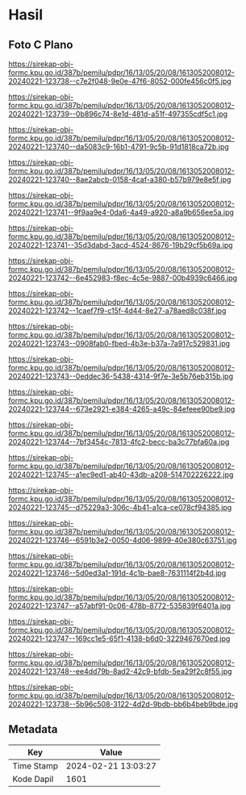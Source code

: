 # Hasil

## Foto C Plano

https://sirekap-obj-formc.kpu.go.id/387b/pemilu/pdpr/16/13/05/20/08/1613052008012-20240221-123738--c7e2f048-9e0e-47f6-8052-000fe456c0f5.jpg

https://sirekap-obj-formc.kpu.go.id/387b/pemilu/pdpr/16/13/05/20/08/1613052008012-20240221-123739--0b896c74-8e1d-481d-a51f-497355cdf5c1.jpg

https://sirekap-obj-formc.kpu.go.id/387b/pemilu/pdpr/16/13/05/20/08/1613052008012-20240221-123740--da5083c9-16b1-4791-9c5b-91d1818ca72b.jpg

https://sirekap-obj-formc.kpu.go.id/387b/pemilu/pdpr/16/13/05/20/08/1613052008012-20240221-123740--8ae2abcb-0158-4caf-a380-b57b979e8e5f.jpg

https://sirekap-obj-formc.kpu.go.id/387b/pemilu/pdpr/16/13/05/20/08/1613052008012-20240221-123741--9f9aa9e4-0da6-4a49-a920-a8a9b656ee5a.jpg

https://sirekap-obj-formc.kpu.go.id/387b/pemilu/pdpr/16/13/05/20/08/1613052008012-20240221-123741--35d3dabd-3acd-4524-8676-19b29cf5b69a.jpg

https://sirekap-obj-formc.kpu.go.id/387b/pemilu/pdpr/16/13/05/20/08/1613052008012-20240221-123742--6e452983-f8ec-4c5e-9887-00b4939c6466.jpg

https://sirekap-obj-formc.kpu.go.id/387b/pemilu/pdpr/16/13/05/20/08/1613052008012-20240221-123742--1caef7f9-c15f-4d44-8e27-a78aed8c038f.jpg

https://sirekap-obj-formc.kpu.go.id/387b/pemilu/pdpr/16/13/05/20/08/1613052008012-20240221-123743--0908fab0-fbed-4b3e-b37a-7a917c529831.jpg

https://sirekap-obj-formc.kpu.go.id/387b/pemilu/pdpr/16/13/05/20/08/1613052008012-20240221-123743--0eddec36-5438-4314-9f7e-3e5b76eb315b.jpg

https://sirekap-obj-formc.kpu.go.id/387b/pemilu/pdpr/16/13/05/20/08/1613052008012-20240221-123744--673e2921-e384-4265-a49c-84efeee90be9.jpg

https://sirekap-obj-formc.kpu.go.id/387b/pemilu/pdpr/16/13/05/20/08/1613052008012-20240221-123744--7bf3454c-7813-4fc2-becc-ba3c77bfa60a.jpg

https://sirekap-obj-formc.kpu.go.id/387b/pemilu/pdpr/16/13/05/20/08/1613052008012-20240221-123745--a1ec9ed1-ab40-43db-a208-514702226222.jpg

https://sirekap-obj-formc.kpu.go.id/387b/pemilu/pdpr/16/13/05/20/08/1613052008012-20240221-123745--d75229a3-306c-4b41-a1ca-ce078cf94385.jpg

https://sirekap-obj-formc.kpu.go.id/387b/pemilu/pdpr/16/13/05/20/08/1613052008012-20240221-123746--6591b3e2-0050-4d06-9899-40e380c63751.jpg

https://sirekap-obj-formc.kpu.go.id/387b/pemilu/pdpr/16/13/05/20/08/1613052008012-20240221-123746--5d0ed3a1-191d-4c1b-bae8-7631114f2b4d.jpg

https://sirekap-obj-formc.kpu.go.id/387b/pemilu/pdpr/16/13/05/20/08/1613052008012-20240221-123747--a57abf91-0c06-478b-8772-535839f6401a.jpg

https://sirekap-obj-formc.kpu.go.id/387b/pemilu/pdpr/16/13/05/20/08/1613052008012-20240221-123747--169cc1e5-65f1-4138-b6d0-3229467670ed.jpg

https://sirekap-obj-formc.kpu.go.id/387b/pemilu/pdpr/16/13/05/20/08/1613052008012-20240221-123748--ee4dd79b-8ad2-42c9-bfdb-5ea29f2c8f55.jpg

https://sirekap-obj-formc.kpu.go.id/387b/pemilu/pdpr/16/13/05/20/08/1613052008012-20240221-123738--5b96c508-3122-4d2d-9bdb-bb6b4beb9bde.jpg


## Metadata

| Key        | Value               |
| ---------- | ------------------- |
| Time Stamp | 2024-02-21 13:03:27 |
| Kode Dapil | 1601                |



